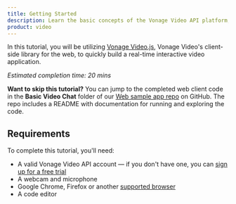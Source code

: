 ```yaml
---
title: Getting Started
description: Learn the basic concepts of the Vonage Video API platform, including how users can communicate through video, voice, and messaging. Explore a basic Vonage Video API flow.
product: video
--- 
```


In this tutorial, you will be utilizing [Vonage Video.js](/video/client-sdks/web), Vonage Video's client-side library for the web, to quickly build a real-time interactive video application.

_Estimated completion time: 20 mins_

**Want to skip this tutorial?** You can jump to the completed web client code in the **Basic Video Chat** folder of our [Web sample app repo](https://github.com/opentok/opentok-web-samples) on GitHub. The repo includes a README with documentation for running and exploring the code.

## Requirements

To complete this tutorial, you'll need:

* A valid Vonage Video API account — if you don't have one, you can [sign up for a free trial](https://www.tokbox.com/account/user/signup)
* A webcam and microphone
* Google Chrome, Firefox or another [supported browser](/video/client-sdks/web#browser-support)
* A code editor
